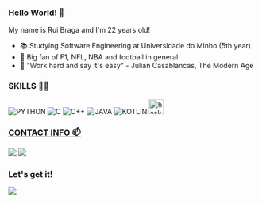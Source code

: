 ### Hello World! 👋

My name is Rui Braga and I'm 22 years old!

- 📚 Studying Software Engineering at Universidade do Minho (5th year).
- 👀 Big fan of F1, NFL, NBA and football in general.
- 🌟 "Work hard and say it's easy" - Julian Casablancas, The Modern Age


### SKILLS 👨‍💻
![PYTHON](https://img.shields.io/badge/Python-14354C?style=for-the-badge&logo=python&logoColor=green)
![C](https://img.shields.io/badge/C-00599C?style=for-the-badge&logo=c&logoColor=white)
![C++](https://img.shields.io/badge/C%2B%2B-00599C?style=for-the-badge&logo=c%2B%2B&logoColor=white)
![JAVA](https://img.shields.io/badge/Java-ED8B00?style=for-the-badge&logo=java&logoColor=black)
![KOTLIN](https://img.shields.io/badge/Kotlin-0095D5?&style=for-the-badge&logo=kotlin&logoColor=orange)
<a href="https://www.haskell.org/" target="_blank" rel="noreferrer"> <img src="https://upload.wikimedia.org/wikipedia/commons/1/1c/Haskell-Logo.svg" alt="haskell" width="30" height="30"/>
<!--
![MYSQL](https://img.shields.io/badge/MySQL-00000F?style=for-the-badge&logo=mysql&logoColor=white)
Erlang
JavaScript
-->
  
### CONTACT INFO 📫
 
<a href="https://www.instagram.com/_rui_braga_/" target="_blank"><img src="https://img.shields.io/badge/Instagram-E4405F?style=for-the-badge&logo=instagram&logoColor=black"></a> <a href="https://mail.google.com/mail/u/0/?fs=1&tf=cm&source=mailto&to=rui01braga@gmail.com" target="_blank"><img src="https://img.shields.io/badge/Gmail-D14836?style=for-the-badge&logo=gmail&logoColor=white"></a>

  


### Let's get it!
<img src="https://i.imgur.com/NkIZfn7.gif">
<!--
**RayMightBeWrong/RayMightBeWrong** is a ✨ _special_ ✨ repository because its `README.md` (this file) appears on your GitHub profile.

Here are some ideas to get you started:

- 🔭 I’m currently working on ...
- 🌱 I’m currently learning ...
- 👯 I’m looking to collaborate on ...
- 🤔 I’m looking for help with ...
- 💬 Ask me about ...
- ⚡ Fun fact: ...
-->
